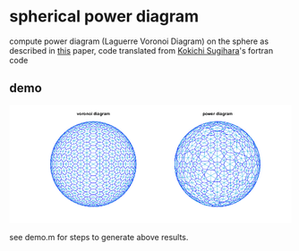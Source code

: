 # spherical power diagram
compute power diagram (Laguerre Voronoi Diagram) on the sphere as described in [this][jgg0606] paper, code translated from [Kokichi Sugihara][Sugihara]'s fortran code

## demo
![alt text](sphere.png "voronoi diagram and power diagram")

see demo.m for steps to generate above results.

  [Sugihara]: <http://home.mims.meiji.ac.jp/~sugihara/opensoft/opensofte.html>
  [jgg0606]: <http://www.heldermann-verlag.de/jgg/jgg06/jgg0606.pdf>